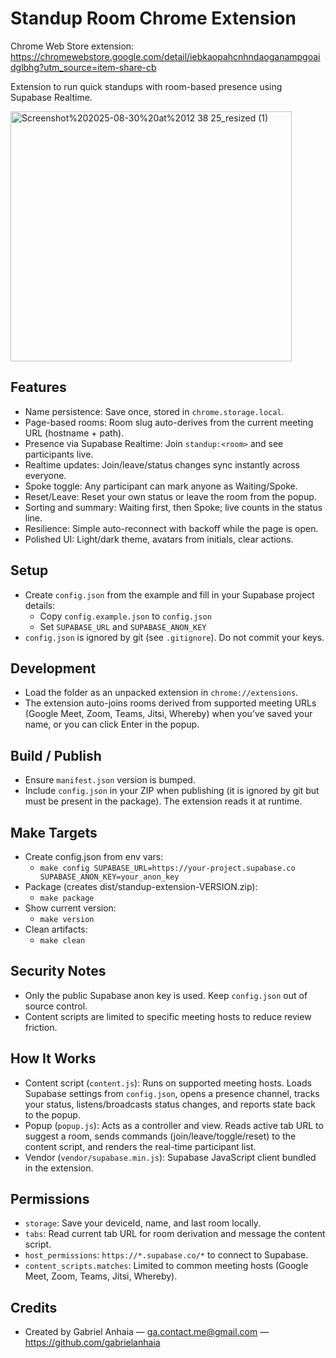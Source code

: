 Standup Room Chrome Extension
=============================

Chrome Web Store extension: https://chromewebstore.google.com/detail/iebkaopahcnhndaoganampgoaidglbhg?utm_source=item-share-cb

Extension to run quick standups with room-based presence using Supabase Realtime.

<img width="450" height="400" alt="Screenshot%202025-08-30%20at%2012 38 25_resized (1)" src="https://github.com/user-attachments/assets/6ac4490a-ed92-4919-9749-bbf43efb645a" />

Features
--------
- Name persistence: Save once, stored in `chrome.storage.local`.
- Page-based rooms: Room slug auto-derives from the current meeting URL (hostname + path).
- Presence via Supabase Realtime: Join `standup:<room>` and see participants live.
- Realtime updates: Join/leave/status changes sync instantly across everyone.
- Spoke toggle: Any participant can mark anyone as Waiting/Spoke.
- Reset/Leave: Reset your own status or leave the room from the popup.
- Sorting and summary: Waiting first, then Spoke; live counts in the status line.
- Resilience: Simple auto-reconnect with backoff while the page is open.
- Polished UI: Light/dark theme, avatars from initials, clear actions.

Setup
-----
- Create `config.json` from the example and fill in your Supabase project details:
  - Copy `config.example.json` to `config.json`
  - Set `SUPABASE_URL` and `SUPABASE_ANON_KEY`
- `config.json` is ignored by git (see `.gitignore`). Do not commit your keys.

Development
-----------
- Load the folder as an unpacked extension in `chrome://extensions`.
- The extension auto-joins rooms derived from supported meeting URLs (Google Meet, Zoom, Teams, Jitsi, Whereby) when you’ve saved your name, or you can click Enter in the popup.

Build / Publish
---------------
- Ensure `manifest.json` version is bumped.
- Include `config.json` in your ZIP when publishing (it is ignored by git but must be present in the package). The extension reads it at runtime.

Make Targets
------------
- Create config.json from env vars:
  - `make config SUPABASE_URL=https://your-project.supabase.co SUPABASE_ANON_KEY=your_anon_key`
- Package (creates dist/standup-extension-VERSION.zip):
  - `make package`
- Show current version:
  - `make version`
- Clean artifacts:
  - `make clean`

Security Notes
--------------
- Only the public Supabase anon key is used. Keep `config.json` out of source control.
- Content scripts are limited to specific meeting hosts to reduce review friction.

How It Works
------------
- Content script (`content.js`): Runs on supported meeting hosts. Loads Supabase settings from `config.json`, opens a presence channel, tracks your status, listens/broadcasts status changes, and reports state back to the popup.
- Popup (`popup.js`): Acts as a controller and view. Reads active tab URL to suggest a room, sends commands (join/leave/toggle/reset) to the content script, and renders the real-time participant list.
- Vendor (`vendor/supabase.min.js`): Supabase JavaScript client bundled in the extension.

Permissions
-----------
- `storage`: Save your deviceId, name, and last room locally.
- `tabs`: Read current tab URL for room derivation and message the content script.
- `host_permissions`: `https://*.supabase.co/*` to connect to Supabase.
- `content_scripts.matches`: Limited to common meeting hosts (Google Meet, Zoom, Teams, Jitsi, Whereby).

Credits
-------
- Created by Gabriel Anhaia — ga.contact.me@gmail.com — https://github.com/gabrielanhaia
